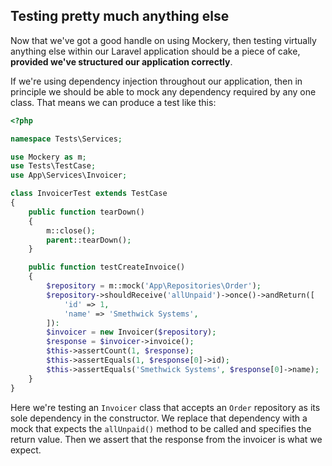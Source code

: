 ## Testing pretty much anything else

Now that we've got a good handle on using Mockery, then testing virtually anything else within our Laravel application should be a piece of cake, **provided we've structured our application correctly**.

If we're using dependency injection throughout our application, then in principle we should be able to mock any dependency required by any one class. That means we can produce a test like this:

```php
<?php

namespace Tests\Services;

use Mockery as m;
use Tests\TestCase;
use App\Services\Invoicer;

class InvoicerTest extends TestCase
{
    public function tearDown()
    {
        m::close();
        parent::tearDown();
    }

    public function testCreateInvoice()
    {
        $repository = m::mock('App\Repositories\Order');
        $repository->shouldReceive('allUnpaid')->once()->andReturn([
            'id' => 1,
            'name' => 'Smethwick Systems',
        ]):
        $invoicer = new Invoicer($repository);
        $response = $invoicer->invoice();
        $this->assertCount(1, $response);
        $this->assertEquals(1, $response[0]->id);
        $this->assertEquals('Smethwick Systems', $response[0]->name);
    }
}
```

Here we're testing an `Invoicer` class that accepts an `Order` repository as its sole dependency in the constructor. We replace that dependency with a mock that expects the `allUnpaid()` method to be called and specifies the return value. Then we assert that the response from the invoicer is what we expect.
